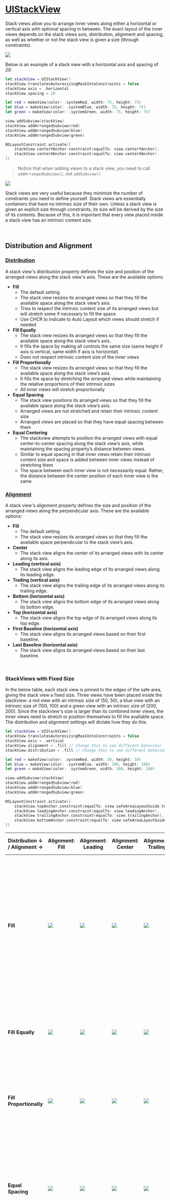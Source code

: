 # [UIStackView](https://developer.apple.com/documentation/uikit/uistackview)

Stack views allow you to arrange inner views along either a horizontal or vertical axis with optional spacing in between. The exact layout of the inner views depends on the stack views axis, distribution, alignment and spacing, as well as whether or not the stack view is given a size (through constraints).

![](images/0.png)

Below is an example of a stack view with a horizontal axis and spacing of 20:

```swift
let stackView = UIStackView()
stackView.translatesAutoresizingMaskIntoConstraints = false
stackView.axis = .horizontal
stackView.spacing = 20

let red = makeView(color: .systemRed, width: 75, height: 75)
let blue = makeView(color: .systemBlue, width: 75, height: 75)
let green = makeView(color: .systemGreen, width: 75, height: 75)

view.addSubview(stackView)
stackView.addArrangedSubview(red)
stackView.addArrangedSubview(blue)
stackView.addArrangedSubview(green)

NSLayoutConstraint.activate([
    stackView.centerYAnchor.constraint(equalTo: view.centerYAnchor),
    stackView.centerXAnchor.constraint(equalTo: view.centerXAnchor)
])
```
> Notice that when adding views to a stack view, you need to call `addArrangedSubview()`, not `addSubview()`

![](images/1.png)

Stack views are very useful because they minimize the number of constraints you need to define yourself. Stack views are essentially containers that have no intrinsic size of their own. Unless a stack view is given an explicit size through constraints, its size will be derived by the size of its contents. Because of this, it is important that every view placed inside a stack view has an intrinsic content size.

<br/>

## Distribution and Alignment

### [Distribution](https://developer.apple.com/documentation/uikit/uistackview/distribution)

A stack view's distribution property defines the size and position of the arranged views along the stack view's axis. These are the available options:

* **Fill**
	* The default setting
	* The stack view resizes its arranged views so that they fill the available space along the stack view’s axis.
	* Tries to respect the intrinsic content size of its arranged views but will stretch some if necessary to fill the space
	* Use CHCR to indicate to Auto Layout which views should stretch if needed
* **Fill Equally**
	* The stack view resizes its arranged views so that they fill the available space along the stack view’s axis.
	* It fills the space by making all controls the same size (same height if axis is vertical, same width if axis is horizontal)
	* Does not respect intrinsic content size of the inner views
* **Fill Proportionally**
	* The stack view resizes its arranged views so that they fill the available space along the stack view’s axis.
	* It fills the space by stretching the arranged views while maintaining the relative proportions of their intrinsic sizes
	* All inner views will stretch proportionally
* **Equal Spacing**
	* The stack view positions its arranged views so that they fill the available space along the stack view’s axis.
	* Arranged views are not stretched and retain their intrinsic content size
	* Arranged views are placed so that they have equal spacing between them
* **Equal Centering**
	* The stackview attempts to position the arranged views with equal center-to-center spacing along the stack view’s axis, while maintaining the spacing property’s distance between views.
	* Similar to equal spacing in that inner views retain their intrinsic content size and space is added between inner views instead of stretching them
	* The space between each inner view is not necessarily equal. Rather, the distance between the center position of each inner view is the same


### [Alignment](https://developer.apple.com/documentation/uikit/uistackview/alignment)

A stack view's alignment property defines the size and position of the arranged views along the perpendicular axis. These are the available options:

* **Fill**
	* The default setting
	* The stack view resizes its arranged views so that they fill the available space perpendicular to the stack view’s axis.
* **Center**
	* The stack view aligns the center of its arranged views with its center along its axis.
* **Leading (vertical axis)**
	* The stack view aligns the leading edge of its arranged views along its leading edge.
* **Trailing (vertical axis)**
	* The stack view aligns the trailing edge of its arranged views along its trailing edge.
* **Bottom (horizontal axis)**
	* The stack view aligns the bottom edge of its arranged views along its bottom edge.
* **Top (horizontal axis)**
	* The stack view aligns the top edge of its arranged views along its top edge.
* **First Baseline (horizontal axis)**
	* The stack view aligns its arranged views based on their first baseline.
* **Last Baseline (horizontal axis)**
	* The stack view aligns its arranged views based on their last baseline.

<br/>

### StackViews with Fixed Size

In the below table, each stack view is pinned to the edges of the safe area, giving the stack view a fixed size. Three views have been placed inside the stackview: a red view with an intrinsic size of (50, 50), a blue view with an intrinsic size of (100, 100) and a green view with an intrinsic size of (200, 200). Since the stackview's size is larger than its combined inner views, the inner views need to stretch or position themselves to fill the available space. The distribution and alignment settings will dictate how they do this.

```swift
let stackView = UIStackView()
stackView.translatesAutoresizingMaskIntoConstraints = false
stackView.axis = .vertical
stackView.alignment = .fill // Change this to see different behaviour
stackView.distribution = .fill // Change this to see different behaviour

let red = makeView(color: .systemRed, width: 50, height: 50)
let blue = makeView(color: .systemBlue, width: 100, height: 100)
let green = makeView(color: .systemGreen, width: 200, height: 200)

view.addSubview(stackView)
stackView.addArrangedSubview(red)
stackView.addArrangedSubview(blue)
stackView.addArrangedSubview(green)

NSLayoutConstraint.activate([
    stackView.topAnchor.constraint(equalTo: view.safeAreaLayoutGuide.topAnchor),
    stackView.leadingAnchor.constraint(equalTo: view.leadingAnchor),
    stackView.trailingAnchor.constraint(equalTo: view.trailingAnchor),
    stackView.bottomAnchor.constraint(equalTo: view.safeAreaLayoutGuide.bottomAnchor)
])
```

Distribution ↓ / Alignment → | Alignment: Fill | Alignment: Leading | Alignment: Center | Alignment: Trailing | Notes about Distribution
---|---|---|---|---|---
**Fill** | ![](images/size/fill_fill.png) | ![](images/size/leading_fill.png) | ![](images/size/center_fill.png) | ![](images/size/trailing_fill.png) | The stack view overrides the intrinsic height of the red view and stretches it to fill the space. Changing the content hugging priority of the inner views would allow us to control which inner view gets stretched
**Fill Equally** | ![](images/size/fill_fillEqually.png) | ![](images/size/leading_fillEqually.png) | ![](images/size/center_fillEqually.png) | ![](images/size/trailing_fillEqually.png) | The stack view overrides the intrinsic height of all the inner views and gives them equal height to fill the space
**Fill Proportionally** | ![](images/size/fill_fillProportionally.png) | ![](images/size/leading_fillProportionally.png) | ![](images/size/center_fillProportionally.png) | ![](images/size/trailing_fillProportionally.png) | Each inner view is stretched to fill the space, but they maintain their relative proportions
**Equal Spacing** | ![](images/size/fill_equalSpacing.png) | ![](images/size/leading_equalSpacing.png) | ![](images/size/center_equalSpacing.png) | ![](images/size/trailing_equalSpacing.png) | The intrinsic height of each inner view is respected. They are positioned so that they touch the top and bottom of the stack view, with equal spacing in between.
**Equal Centering** | ![](images/size/fill_equalCentering.png) | ![](images/size/leading_equalCentering.png) | ![](images/size/center_equalCentering.png) | ![](images/size/trailing_equalCentering.png) | The intrinsic height of each inner view is respected. They are positioned so that they touch the top and bottom of the stack view, but they are spaced so that the center Y of each view is equal distance apart.

**Notes about Alignment:** When the alignment is set to Fill, the intrinsic width of each inner view is overridden and each inner view is stretched to fill the width of the stackview. With all other alignment options, the intrinsic widths of the inner views are maintained.

<br/>

### StackViews with No Size

In the below table, the same example is used from above except that the stack view is not given any size. Instead it is positioned in the center of the screen:

```swift
NSLayoutConstraint.activate([
    stackView.centerYAnchor.constraint(equalTo: view.centerYAnchor),
    stackView.centerXAnchor.constraint(equalTo: view.centerXAnchor)
])
```

Since the stack view doesn't have an explicit size, its size will be determined by its inner views. The inner views will not need to stretch to fill any available space, so in most cases their intrinsic content size will be respected.

Distribution ↓ / Alignment → | Alignment: Fill | Alignment: Leading | Alignment: Center | Alignment: Trailing | Notes
---|---|---|---|---|---
**Fill** | ![](images/no_size/fill_fill.png) | ![](images/no_size/leading_fill.png) | ![](images/no_size/center_fill.png) | ![](images/no_size/trailing_fill.png) | There is no extra space to fill so the inner views can maintain their intrinsic heights
**Fill Equally** | ![](images/no_size/fill_fillEqually.png) | ![](images/no_size/leading_fillEqually.png) | ![](images/no_size/center_fillEqually.png) | ![](images/no_size/trailing_fillEqually.png) | All inner views need to have the same height so some views need to shrink or stretch. By default, views will prioritize stretching over shrinking so the red and blue views stretch to match the height of the green view.
**Fill Proportionally** | ![](images/no_size/fill_fillProportionally.png) | ![](images/no_size/leading_fillProportionally.png) | ![](images/no_size/center_fillProportionally.png) | ![](images/no_size/trailing_fillProportionally.png) | There is no extra space to fill so the inner views can maintain their intrinsic heights which automatically maintains their relative proportions
**Equal Spacing** | ![](images/no_size/fill_equalSpacing.png) | ![](images/no_size/leading_equalSpacing.png) | ![](images/no_size/center_equalSpacing.png) | ![](images/no_size/trailing_equalSpacing.png) | There is no extra space to fill so each inner view can maintain their position. They have equal spacing of zero.
**Equal Centering** | ![](images/no_size/fill_equalCentering.png) | ![](images/no_size/leading_equalCentering.png) | ![](images/no_size/center_equalCentering.png) | ![](images/no_size/trailing_equalCentering.png) | Each inner view maintains its intrinsic height, but they must be positioned so that their centerY positions are equal distance apart. This results in the space between the red view and the blue view.

**Notes about Alignment:** When the alignment is set to Fill, the width of each inner view needs to stretch to fill the width of the stack view. Since the stack view's width is determined by its largest inner view (in this case the green view), the red and blue views need to stretch to the same width as the green view. With all other alignment options, the intrinsic widths of the inner views are maintained.

<br/>

## Stackviews with Margins

By default, a stack view will position its arranged views so that they are touching the top, bottom, leading and trailing edges of the stack view. However, there is an option to give your stack view a margin. Using the same example from the beginning, we can add a 20 point margin by adding these lines:

```swift
stackView.isLayoutMarginsRelativeArrangement = true
stackView.directionalLayoutMargins = NSDirectionalEdgeInsets(top: 20, leading: 20, bottom: 20, trailing: 20)
```

![](images/2.png)

> Note: The stack view's background color has been set to gray to show stack view's size and margins

This technique is often used when stack views are embedded within scroll views so that you can have scrolling content with a nice margin.

## Links
[Auto Layout Cookbook](https://developer.apple.com/library/archive/documentation/UserExperience/Conceptual/AutolayoutPG/LayoutUsingStackViews.html)